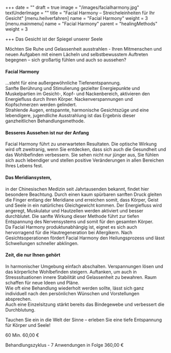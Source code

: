 +++
date = ""
draft = true
image = "/images/facialharmony.jpg"
textUnderImage = ""
title = "Facial Harmony – Streicheleinheiten für Ihr Gesicht"
[menu.heilverfahren]
name = "Facial Harmony"
weight = 3
[menu.mainmenu]
name = "Facial Harmony"
parent = "healingMethods"
weight = 3

+++
Das Gesicht ist der Spiegel unserer Seele

Möchten Sie Ruhe und Gelassenheit ausstrahlen - Ihren Mitmenschen und neuen Aufgaben mit einem Lächeln und selbstbewusstem Auftreten begegnen – sich großartig fühlen und auch so aussehen?

#### Facial Harmony

…steht für eine außergewöhnliche Tiefenentspannung.  
Sanfte Berührung und Stimulierung gezielter Energiepunkte und Muskelpartien im Gesicht-, Kopf- und Nackenbereich, aktivieren den Energiefluss durch Ihren Körper. Nackenverspannungen und Kopfschmerzen werden gelindert.  
Strahlende Augen, entspannte, harmonische Gesichtszüge und eine lebendigere, jugendliche Ausstrahlung ist das Ergebnis dieser ganzheitlichen Behandlungsmethode.

#### Besseres Aussehen ist nur der Anfang

Facial Harmony führt zu unerwarteten Resultaten. Die optische Wirkung wird oft zweitranig, wenn Sie entdecken, dass sich auch die Gesundheit und das Wohlbefinden verbessern. Sie sehen nicht nur jünger aus, Sie fühlen sich auch lebendiger und stellen positive Veränderungen in allen Bereichen Ihres Lebens fest.

#### Das Meridiansystem,

in der Chinesischen Medizin seit Jahrtausenden bekannt, findet hier besondere Beachtung. Durch einen kaum spürbaren sanften Druck gleiten die Finger entlang der Meridiane und erreichen somit, dass Körper, Geist und Seele in ein natürliches Gleichgewicht kommen. Der Energiefluss wird angeregt, Muskulatur und Hautzellen werden aktiviert und besser durchblutet. Die sanfte Wirkung dieser Methode führt zur tiefen Entspannung des Nervensystems und somit für den gesamten Körper.  
Da Facial Harmony produktunabhängig ist, eignet es sich auch hervorragend für die Hautregeneration bei Allergikern. Nach Gesichtsoperationen fördert Facial Harmony den Heilungsprozess und lässt Schwellungen schneller abklingen.

#### Zeit, die nur Ihnen gehört

In harmonischer Umgebung einfach abschalten. Verspannungen lösen und das körperliche Wohlbefinden steigern. Auftanken, um auch in Stresssituationen innere Stabilität und Gelassenheit zu bewahren. Raum schaffen für neue Ideen und Pläne.  
Wie oft eine Behandlung wiederholt werden sollte, lässt sich ganz individuell nach den persönlichen Wünschen und Vorstellungen absprechen.  
Auch eine Einzelsitzung stärkt bereits das Bindegewebe und verbessert die Durchblutung.

Tauchen Sie ein in die Welt der Sinne – erleben Sie eine tiefe Entspannung für Körper und Seele!

60 Min. 60,00 €

Behandlungszyklus - 7 Anwendungen in Folge 360,00 €